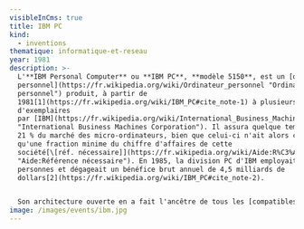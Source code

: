 ```yaml
---
visibleInCms: true
title: IBM PC
kind:
  - inventions
thematique: informatique-et-reseau
year: 1981
description: >-
  L'**IBM Personal Computer** ou **IBM PC**, **modèle 5150**, est un [ordinateur
  personnel](https://fr.wikipedia.org/wiki/Ordinateur_personnel "Ordinateur
  personnel") produit, à partir de
  1981[1](https://fr.wikipedia.org/wiki/IBM_PC#cite_note-1) à plusieurs millions
  d'exemplaires
  par [IBM](https://fr.wikipedia.org/wiki/International_Business_Machines_Corporation
  "International Business Machines Corporation"). Il assura quelque temps à IBM
  21 % du marché des micro-ordinateurs, bien que celui-ci n'ait alors constitué
  qu'une fraction minime du chiffre d'affaires de cette
  société[\[réf. nécessaire]](https://fr.wikipedia.org/wiki/Aide:R%C3%A9f%C3%A9rence_n%C3%A9cessaire
  "Aide:Référence nécessaire"). En 1985, la division PC d'IBM employait 10 000
  personnes et dégageait un bénéfice brut annuel de 4,5 milliards de
  dollars[2](https://fr.wikipedia.org/wiki/IBM_PC#cite_note-2).


  Son architecture ouverte en a fait l'ancêtre de tous les [compatibles PC](https://fr.wikipedia.org/wiki/Compatible_PC "Compatible PC"). L'IBM-PC est présenté à New York, lors d'une conférence de presse dans l'hôtel [Waldorf-Astoria](https://fr.wikipedia.org/wiki/Waldorf-Astoria "Waldorf-Astoria"), le [12](https://fr.wikipedia.org/wiki/12_ao%C3%BBt "12 août") [août](https://fr.wikipedia.org/wiki/Ao%C3%BBt_1981 "Août 1981") [1981](https://fr.wikipedia.org/wiki/1981 "1981").
image: /images/events/ibm.jpg
---
```

